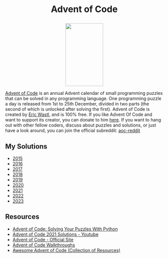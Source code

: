 # <p align="center"> Advent of Code </p>

<p align="center">
<img src="./docs/aoc-tree.png" width="120" height="200" />
</p>

[Advent of Code](https://adventofcode.com/2022/about) is an annual Advent calendar of small programming puzzles that can be solved in any programming language. 
One programming puzzle a day is released from 1st to 25th December, divided in two parts (the second of which is unlocked after solving the first). 
Advent of Code is created by [Eric Wastl](https://twitter.com/ericwastl), and is 100% free. If you like Advent Of Code and want to support its creator, you can
donate to him [here](https://adventofcode.com/2019/support). If you want to hang out with other fellow coders, discuss about puzzles and solutions, or just have a look around, you can
join the official subreddit: [aoc-reddit](https://www.reddit.com/r/adventofcode/)

## My Solutions 

* [2015](src/2015)
* [2016](src/2016)
* [2017](src/2017)
* [2018](src/2018)
* [2019](src/2019)
* [2020](src/2020)
* [2021](src/2021)
* [2022](src/2022)
* [2023](src/2023)

## Resources 

* [Advent of Code: Solving Your Puzzles With Python](https://realpython.com/python-advent-of-code/)
* [Advent of Code 2021 Solutions - Youtube](https://www.youtube.com/watch?v=URJfhlepvXU&list=PLWBKAf81pmOa5C0IGzmK-Pu48pH8YhXAJ)
* [Advent of Code - Official Site](https://adventofcode.com/)
* [Advent of Code Walkthroughs](https://github.com/mebeim/aoc)
* [Awesome Advent of Code (Collection of Resources)](https://github.com/Bogdanp/awesome-advent-of-code)
